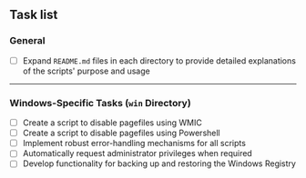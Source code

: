 ## Task list

### General

- [ ] Expand `README.md` files in each directory to provide detailed explanations of the scripts' purpose and usage

---

### Windows-Specific Tasks (`win` Directory)

- [ ] Create a script to disable pagefiles using WMIC
- [ ] Create a script to disable pagefiles using Powershell
- [ ] Implement robust error-handling mechanisms for all scripts
- [ ] Automatically request administrator privileges when required
- [ ] Develop functionality for backing up and restoring the Windows Registry
